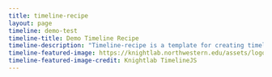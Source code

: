 ```yaml
---
title: timeline-recipe
layout: page
timeline: demo-test
timeline-title: Demo Timeline Recipe
timeline-description: "Timeline-recipe is a template for creating timeline exhibits on GitHub Pages using a standalone version of TimelineJS"
timeline-featured-image: https://knightlab.northwestern.edu/assets/logo-knightlab-stacked-dark.png
timeline-featured-image-credit: Knightlab TimelineJS
---
```


